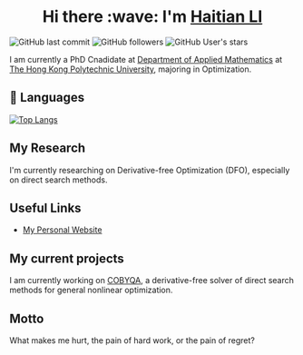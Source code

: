 <h1 align="center">
    Hi there :wave: I'm <a href="https://lht97.github.io/" target="_blank">Haitian LI</a>
</h1>

![GitHub last commit](https://img.shields.io/github/last-commit/lht97/lht97?logo=github&style=for-the-badge)
![GitHub followers](https://img.shields.io/github/followers/Lht97?logo=github&style=for-the-badge)
![GitHub User's stars](https://img.shields.io/github/stars/Lht97?logo=github&style=for-the-badge)

I am currently a PhD Cnadidate at [Department of Applied Mathematics](https://www.polyu.edu.hk/ama/) at [The Hong Kong Polytechnic University](https://www.polyu.edu.hk/), majoring in Optimization.

## 🌱 Languages

[![Top Langs](https://github-readme-stats.vercel.app/api/top-langs/?username=OptHuang&layout=compact&theme=dracula)](https://github.com/anuraghazra/github-readme-stats)

## My Research

I'm currently researching on Derivative-free Optimization (DFO), especially on direct search methods.

## Useful Links

- [My Personal Website](https://lht97.github.io/)

## My current projects

I am currently working on [COBYQA](https://github.com/blockwise-direct-search), a derivative-free solver of direct search methods for general nonlinear optimization.

## Motto
What makes me hurt, the pain of hard work, or the pain of regret?
